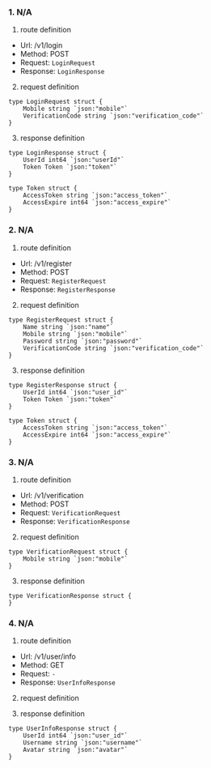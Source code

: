 ### 1. N/A

1. route definition

- Url: /v1/login
- Method: POST
- Request: `LoginRequest`
- Response: `LoginResponse`

2. request definition



```golang
type LoginRequest struct {
	Mobile string `json:"mobile"`
	VerificationCode string `json:"verification_code"`
}
```


3. response definition



```golang
type LoginResponse struct {
	UserId int64 `json:"userId"`
	Token Token `json:"token"`
}

type Token struct {
	AccessToken string `json:"access_token"`
	AccessExpire int64 `json:"access_expire"`
}
```

### 2. N/A

1. route definition

- Url: /v1/register
- Method: POST
- Request: `RegisterRequest`
- Response: `RegisterResponse`

2. request definition



```golang
type RegisterRequest struct {
	Name string `json:"name"`
	Mobile string `json:"mobile"`
	Password string `json:"password"`
	VerificationCode string `json:"verification_code"`
}
```


3. response definition



```golang
type RegisterResponse struct {
	UserId int64 `json:"user_id"`
	Token Token `json:"token"`
}

type Token struct {
	AccessToken string `json:"access_token"`
	AccessExpire int64 `json:"access_expire"`
}
```

### 3. N/A

1. route definition

- Url: /v1/verification
- Method: POST
- Request: `VerificationRequest`
- Response: `VerificationResponse`

2. request definition



```golang
type VerificationRequest struct {
	Mobile string `json:"mobile"`
}
```


3. response definition



```golang
type VerificationResponse struct {
}
```

### 4. N/A

1. route definition

- Url: /v1/user/info
- Method: GET
- Request: `-`
- Response: `UserInfoResponse`

2. request definition



3. response definition



```golang
type UserInfoResponse struct {
	UserId int64 `json:"user_id"`
	Username string `json:"username"`
	Avatar string `json:"avatar"`
}
```


